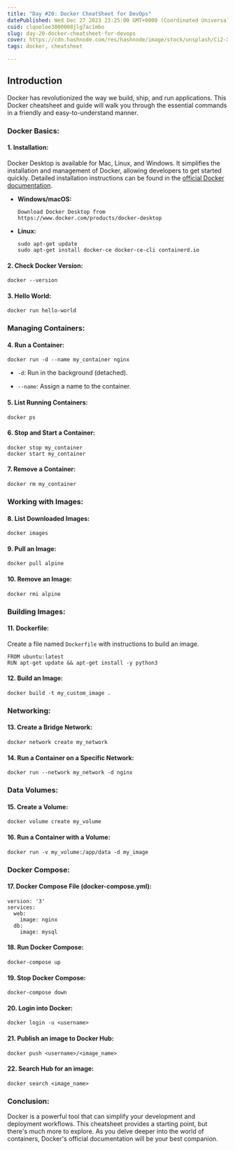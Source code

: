 ```yaml
---
title: "Day #20: Docker CheatSheet for DevOps"
datePublished: Wed Dec 27 2023 23:25:00 GMT+0000 (Coordinated Universal Time)
cuid: clqoeloe3000008jlg7ac1mbo
slug: day-20-docker-cheatsheet-for-devops
cover: https://cdn.hashnode.com/res/hashnode/image/stock/unsplash/Ci2-X-kVIcg/upload/6d8221b0fe304b6815ca561618e62a68.jpeg
tags: docker, cheatsheet

---
```


## Introduction

Docker has revolutionized the way we build, ship, and run applications. This Docker cheatsheet and guide will walk you through the essential commands in a friendly and easy-to-understand manner.

### **Docker Basics:**

#### 1\. **Installation:**

Docker Desktop is available for Mac, Linux, and Windows. It simplifies the installation and management of Docker, allowing developers to get started quickly. Detailed installation instructions can be found in the [official Docker documentation](https://docs.docker.com/desktop).

* **Windows/macOS:**
    
    ```plaintext
    Download Docker Desktop from https://www.docker.com/products/docker-desktop
    ```
    
* **Linux:**
    
    ```plaintext
    sudo apt-get update
    sudo apt-get install docker-ce docker-ce-cli containerd.io
    ```
    

#### 2\. **Check Docker Version:**

```plaintext
docker --version
```

#### 3\. **Hello World:**

```plaintext
docker run hello-world
```

### **Managing Containers:**

#### 4\. **Run a Container:**

```plaintext
docker run -d --name my_container nginx
```

* `-d`: Run in the background (detached).
    
* `--name`: Assign a name to the container.
    

#### 5\. **List Running Containers:**

```plaintext
docker ps
```

#### 6\. **Stop and Start a Container:**

```plaintext
docker stop my_container
docker start my_container
```

#### 7\. **Remove a Container:**

```plaintext
docker rm my_container
```

### **Working with Images:**

#### 8\. **List Downloaded Images:**

```plaintext
docker images
```

#### 9\. **Pull an Image:**

```plaintext
docker pull alpine
```

#### 10\. **Remove an Image:**

```plaintext
docker rmi alpine
```

### **Building Images:**

#### 11\. **Dockerfile:**

Create a file named `Dockerfile` with instructions to build an image.

```plaintext
FROM ubuntu:latest
RUN apt-get update && apt-get install -y python3
```

#### 12\. **Build an Image:**

```plaintext
docker build -t my_custom_image .
```

### **Networking:**

#### 13\. **Create a Bridge Network:**

```plaintext
docker network create my_network
```

#### 14\. **Run a Container on a Specific Network:**

```plaintext
docker run --network my_network -d nginx
```

### **Data Volumes:**

#### 15\. **Create a Volume:**

```plaintext
docker volume create my_volume
```

#### 16\. **Run a Container with a Volume:**

```plaintext
docker run -v my_volume:/app/data -d my_image
```

### **Docker Compose:**

#### 17\. **Docker Compose File (docker-compose.yml):**

```plaintext
version: '3'
services:
  web:
    image: nginx
  db:
    image: mysql
```

#### 18\. **Run Docker Compose:**

```plaintext
docker-compose up
```

#### 19\. **Stop Docker Compose:**

```plaintext
docker-compose down
```

#### **20\. Login into Docker:**

```plaintext
docker login -u <username>
```

#### 21\. **Publish an image to Docker Hub:**

```plaintext
docker push <username>/<image_name>
```

#### 22\. **Search Hub for an image:**

```plaintext
docker search <image_name>
```

### **Conclusion:**

Docker is a powerful tool that can simplify your development and deployment workflows. This cheatsheet provides a starting point, but there's much more to explore. As you delve deeper into the world of containers, Docker's official documentation will be your best companion.